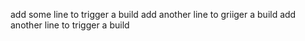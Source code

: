add some line to trigger a build
add another line to griiger a build
add another line to trigger a build